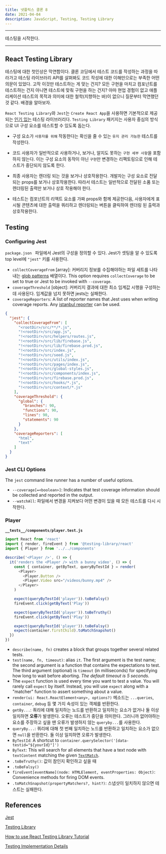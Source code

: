 ```yaml
---
title: 넷플릭스 클론 8
date: 2021-04-04
description: JavaScript, Testing, Testing Library
---
```


---

테스팅을 시작한다.

---

## React Testing Library

테스팅에 대한 첫인상은 막연함이다. 클론 코딩에서 테스트 코드를 작성하는 과정을 따라가고 테스팅 라이브러리 API를 살펴봐도 코드 작성에 대한 이해만으로는 부족한 어떤 의문이 있었다. 고작 이것만 테스트하는 게 맞는 건지? 모든 구현을 마치고 컴포넌트를 테스트하는 건지 아니면 테스트에 맞춰 구현을 하는 건지? 아마 현업 경험이 없고 애플리케이션 테스트의 목적과 의미에 대한 철학(지향하는 바)이 없으니 질문부터 막연했던 것 같다. 배경을 알아보자.

`React Testing Library`와 `Jest`는 `Create React App`을 사용하면 기본적으로 제공되는 [인기 있는](https://2020.stateofjs.com/en-US/technologies/testing/) 테스팅 라이브러리다. `Testing Library` 패키지는 사용자 중심의 방식으로 UI 구성 요소를 테스트할 수 있도록 돕는다.

- 구성 요소가 `사용자를 위해` 작동한다는 확신을 줄 수 있는 `유지 관리 가능한` 테스트를 작성한다.
- 코드 사용자가 일반적으로 사용하거나, 보거나, 알지도 못하는 `구현 세부 사항`을 포함하지 않는다. 이는 구성 요소의  동작이 아닌 `구현`만 변경하는 리팩토링으로 인해 테스트가 중단되지 않도록 한다.

- 최종 사용자는 렌더링 되는 것을 보거나 상호작용한다. 개발자는 구성 요소로 전달되는 props를 보거나 상호작용한다. 따라서 테스트는 일반적으로 전달된 소품 또는 렌더링된 출력만 보거나 상호 작용해야 한다.
- 테스트는 컴포넌트의 리액트 요소를 가짜 props와 함께 제공한다음, 사용자에게 표시될 콘텐츠에 대한 출력을 쿼리하고 렌더링되는 버튼을 클릭하여 렌더링 된 출력과 상호작용한다.

## Testing

### Configuring Jest

`package.json ` 파일에서 Jest의 구성을 정의할 수 있다. Jest가 셋팅을 알 수 있도록 top level에 `"jest"` 키를 사용한다.

- `collectCoverageFrom` [array]: 커버리지 정보를 수집해야하는 파일 세트를 나타내는 [glob patterns](https://github.com/jonschlinkert/micromatch) 배열이다. This option requires `collectCoverage` to be set to true or Jest to be invoked with `--coverage`.
- `coverageThreshold` [object]: 커버리지 결과에 대한 최소 임계값 시행을 구성하는데 사용된다. 임계값을 넘지 못하면 jests는 실패한다.
- `coverageReporters`: A list of reporter names that Jest uses when writing coverage reports. Any [istanbul reporter](https://github.com/istanbuljs/istanbuljs/tree/master/packages/istanbul-reports/lib) can be used.

```json
{
  "jest": {
    "collectCoverageFrom": [
      "<rootDir>/src/**/*.js",
      "!<rootDir>/src/app.js",
      "!<rootDir>/src/helpers/routes.js",
      "!<rootDir>/src/lib/firebase.js",
      "!<rootDir>/src/lib/firebase.prod.js",
      "!<rootDir>/src/index.js",
      "!<rootDir>/src/seed.js",
      "!<rootDir>/src/utils/index.js",
      "!<rootDir>/src/pages/index.js",
      "!<rootDir>/src/global-styles.js",
      "!<rootDir>/src/components/index.js",
      "!<rootDir>/src/firebase.prod.js",
      "!<rootDir>/src/hooks/*.js",
      "!<rootDir>/src/context/*.js"
    ],
    "coverageThreshold": {
      "global": {
        "branches": 90,
        "functions": 90,
        "lines": 90,
        "statements": 90
      }
    },
    "coverageReporters": [
      "html",
      "text"
    ]
  }
}
```

### Jest CLI Options

The `jest` command line runner has a number of useful options.

- `--coverage[=<boolean>]`: Indicates that test coverage information should be collected and reported in the output.
- `--watchAll`: 파일에서 변경을 지켜보다 어떤 변경이 있을 때 모든 테스트를 다시 시작한다.

### Player

**`__tests__/components/player.test.js`**

```javascript
import React from 'react'
import { render, fireEvent } from '@testing-library/react'
import { Player } from '../../components'

describe('<Player />', () => {
  it('renders the <Player /> with a bunny video', () => {
    const { container, getByText, queryByTestId } = render(
      <Player>
        <Player.Button />
        <Player.Video src="/videos/bunny.mp4" />
      </Player>
    )

    expect(queryByTestId('player')).toBeFalsy()
    fireEvent.click(getByText('Play'))

    expect(queryByTestId('player')).toBeTruthy()
    fireEvent.click(getByText('Play'))

    expect(queryByTestId('player')).toBeFalsy()
    expect(container.firstChild).toMatchSnapshot()
  })
})
```

- `describe(name, fn)` creates a block that groups together several related tests.
- `test(name, fn, timeout)`: alias `it`. The first argument is the test name; the second argument is a function that contains the expectations to test. The third argument (optional) is `timeout` (in milliseconds) for specifying how long to wait before aborting. *The default timeout is 5 seconds.*
- The `expect` function is used every time you want to test a value. You will rarely call `expect` by itself. Instead, you will use `expect` along with a "matcher" function to assert something about a value.
- `render(ui: React.ReactElement<any>, options?)` 메소드는 `...queries`, `container`, `debug` 등 몇 가지 속성이 있는 객체를 반환한다.
- `getBy...`: 쿼리에 대해 일치하는 노드를 반환하고 일치하는 요소가 없거나 둘 이상 일치하면 **오류**가 발생한다. 오류는 테스트가 중단을 의미한다. 그러니까 없어야하는 요소를 주장하고 싶을 땐 오류가 발생하지 않는 `queryby...`를 사용한다. 
- `queryBy...`: 쿼리에 대해 첫 번째 일치하는 노드를 반환하고 일치하는 요소가 없으면 `null`을 반환한다. 둘 이상 일치하면 오류가 발생한다.
- `ByTestId`: A shortcut to `container.querySelector('[data-testid="${yourId}"]')` 
- `ByText`: This will search for all elements that have a text node with `textContent` matching the given [`TextMatch`](https://testing-library.com/docs/queries/about#textmatch).
- `.toBeTruthy()`: 값이 참인지 확인하고 싶을 때
- `.toBeFalsy()`
- `fireEvent[eventName](node: HTMLElement, eventProperties: Object)`: Convenience methods for firing DOM events.
- `.toMatchSnapshot(propertyMatchers?, hint?)`: 스냅샷이 일치하지 않으면 테스트는 실패한다.

## References

[Jest](https://jestjs.io/)

[Testing Library](https://testing-library.com/)

[How to use React Testing Library Tutorial](https://www.robinwieruch.de/react-testing-library)

[Testing Implementation Details](https://kentcdodds.com/blog/testing-implementation-details)